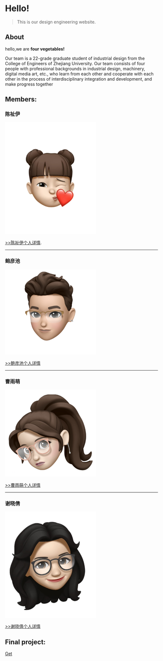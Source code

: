 # Hello!

> This is our design engineering website.

## About
hello,we are **four vegetables!**

  Our team is a 22-grade graduate student of industrial design from the College of Engineers of Zhejiang University. Our team consists of four people with professional backgrounds in industrial design, machinery, digital media art, etc., who learn from each other and cooperate with each other in the process of interdisciplinary integration and development, and make progress together

## Members:

### 陈祉伊
<img src="img/1/2.jpg" width="300">

[>>陈祉伊个人详情](chenzhiyi).

---

### 鲍彦池
<img src="img/1/4.jpg" width="300">


[>>鲍彦池个人详情](baoyanchi)


---

### 曹雨萌
<img src="img/1/1.jpg" width="300">

[>>曹雨萌个人详情](caoyumeng)

---

### 谢晓倩
<img src="img/1/3.jpg" width="300">


[>>谢晓倩个人详情](xiexiaoqian)

## Final project:
[Get](docs/02/001/README.md)
